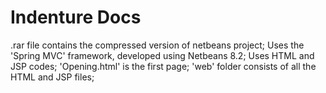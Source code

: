 # Indenture Docs

.rar file contains the compressed version of netbeans project;
  Uses the 'Spring MVC' framework, developed using Netbeans 8.2;
  Uses HTML and JSP codes;
  'Opening.html' is the first page;
  'web' folder consists of all the HTML and JSP files;
